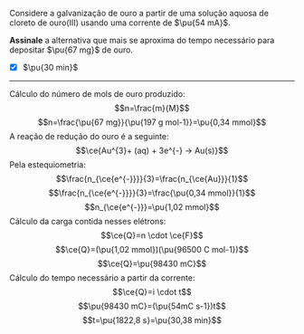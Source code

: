 Considere a galvanização de ouro a partir de uma solução aquosa de cloreto de ouro(III) usando uma corrente de $\pu{54 mA}$.

**Assinale** a alternativa que mais se aproxima do tempo necessário para depositar $\pu{67 mg}$ de ouro.

- [x] $\pu{30 min}$


---

Cálculo do número de mols de ouro produzido:
$$n=\frac{m}{M}$$
$$n=\frac{\pu{67 mg}}{\pu{197 g mol-1}}=\pu{0,34 mmol}$$
A reação de redução do ouro é a seguinte:
$$\ce{Au^{3}+ (aq) + 3e^{-} -> Au(s)}$$
Pela estequiometria:
$$\frac{n_{\ce{e^{-}}}}{3}=\frac{n_{\ce{Au}}}{1}$$
$$\frac{n_{\ce{e^{-}}}}{3}=\frac{\pu{0,34 mmol}}{1}$$
$$n_{\ce{e^{-}}}=\pu{1,02 mmol}$$
Cálculo da carga contida nesses elétrons:
$$\ce{Q}=n \cdot \ce{F}$$
$$\ce{Q}=(\pu{1,02 mmol})(\pu{96500 C mol-1})$$
$$\ce{Q}=\pu{98430 mC}$$
Cálculo do tempo necessário a partir da corrente:
$$\ce{Q}=i \cdot t$$
$$\pu{98430 mC}=(\pu{54mC s-1})t$$
$$t=\pu{1822,8 s}=\pu{30,38 min}$$

